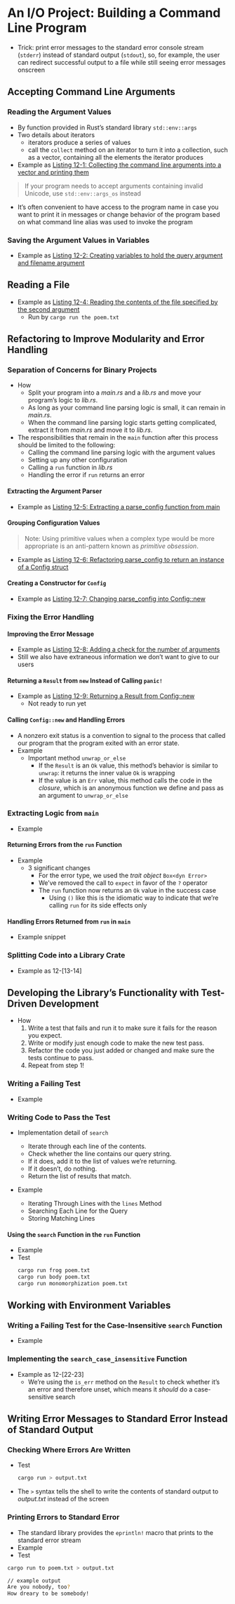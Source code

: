 # An I/O Project: Building a Command Line Program

- Trick: print error messages to the standard error console stream (`stderr`)
instead of standard output (`stdout`), so, for example, the user can redirect
successful output to a file while still seeing error messages onscreen

## Accepting Command Line Arguments
### Reading the Argument Values
- By function provided in Rust’s standard library `std::env::args`
- Two details about iterators
  - iterators produce a series of values
  - call the `collect` method on an iterator to turn it into a collection, such as a vector, containing all the elements the iterator produces
- Example as [Listing 12-1: Collecting the command line arguments into a vector and printing them](listings/_01/src/main.rs)

> If your program needs to accept arguments containing invalid
> Unicode, use `std::env::args_os` instead

- It’s often convenient to have access to the program name in case you want to
print it in messages or change behavior of the program based on what command
line alias was used to invoke the program

### Saving the Argument Values in Variables
- Example as [Listing 12-2: Creating variables to hold the query argument and filename argument](./listings/_02/src/main.rs)

## Reading a File
- Example as [Listing 12-4: Reading the contents of the file specified by the second argument](listings/_04/src/main.rs)
    - Run by `cargo run the poem.txt`

## Refactoring to Improve Modularity and Error Handling
### Separation of Concerns for Binary Projects
- How
    * Split your program into a *main.rs* and a *lib.rs* and move your program’s
    logic to *lib.rs*.
    * As long as your command line parsing logic is small, it can remain in
    *main.rs*.
    * When the command line parsing logic starts getting complicated, extract it
    from *main.rs* and move it to *lib.rs*.
- The responsibilities that remain in the `main` function after this process
should be limited to the following:
    * Calling the command line parsing logic with the argument values
    * Setting up any other configuration
    * Calling a `run` function in *lib.rs*
    * Handling the error if `run` returns an error

#### Extracting the Argument Parser
- Example as [Listing 12-5: Extracting a parse_config function from main](./listings/_05/src/main.rs)

#### Grouping Configuration Values
> Note: Using primitive values when a complex type would be more appropriate is
> an anti-pattern known as *primitive obsession*.

- Example as [Listing 12-6: Refactoring parse_config to return an instance of a Config struct](./listings/_06/src/main.rs)

#### Creating a Constructor for `Config`
- Example as [Listing 12-7: Changing parse_config into Config::new](./listings/_07/src/main.rs)

### Fixing the Error Handling
#### Improving the Error Message
- Example as [Listing 12-8: Adding a check for the number of arguments](./listings/_08/src/main.rs)
- Still we also have extraneous information we don’t want to give to our users

#### Returning a `Result` from `new` Instead of Calling `panic!`
- Example as [Listing 12-9: Returning a Result from Config::new](./listings/_09/src/main.rs)
    - Not ready to run yet

#### Calling `Config::new` and Handling Errors
- A nonzero exit status is a convention to signal to the process that called our
program that the program exited with an error state.
- Example 
  - Important method `unwrap_or_else`
    - If the `Result` is an `Ok` value, this method’s behavior is similar to `unwrap`: it returns the inner value `Ok` is wrapping
    - If the value is an `Err` value, this method calls the code in the *closure*, which is an anonymous function we define and pass as an argument to `unwrap_or_else`

### Extracting Logic from `main`
- Example 

#### Returning Errors from the `run` Function
- Example 
    - 3 significant changes
        - For the error type, we used the *trait object* `Box<dyn Error>`
        - We’ve removed the call to `expect` in favor of the `?` operator
        - The `run` function now returns an `Ok` value in the success case
          - Using `()` like this is the idiomatic way to indicate that we’re calling `run` for its side effects only 

#### Handling Errors Returned from `run` in `main`
- Example snippet

### Splitting Code into a Library Crate
- Example as 12-[13-14]

## Developing the Library’s Functionality with Test-Driven Development
- How
    1. Write a test that fails and run it to make sure it fails for the reason you
    expect.
    2. Write or modify just enough code to make the new test pass.
    3. Refactor the code you just added or changed and make sure the tests
    continue to pass.
    4. Repeat from step 1!

### Writing a Failing Test
- Example 

### Writing Code to Pass the Test
- Implementation detail of `search`
    * Iterate through each line of the contents.
    * Check whether the line contains our query string.
    * If it does, add it to the list of values we’re returning.
    * If it doesn’t, do nothing.
    * Return the list of results that match.

- Example 
    - Iterating Through Lines with the `lines` Method
    - Searching Each Line for the Query
    - Storing Matching Lines

#### Using the `search` Function in the `run` Function
- Example 
- Test
    ```bash
    cargo run frog poem.txt
    cargo run body poem.txt
    cargo run monomorphization poem.txt
    ```

## Working with Environment Variables
### Writing a Failing Test for the Case-Insensitive `search` Function
- Example 

### Implementing the `search_case_insensitive` Function
- Example as 12-[22-23]
  - We’re using the `is_err` method on the `Result` to check whether it’s an error and therefore unset, which means it *should* do a case-sensitive search

## Writing Error Messages to Standard Error Instead of Standard Output

### Checking Where Errors Are Written
- Test
    ```bash
    cargo run > output.txt
    ```

- The `>` syntax tells the shell to write the contents of standard output to
*output.txt* instead of the screen

### Printing Errors to Standard Error
- The standard library provides the `eprintln!` macro that prints to the standard error stream
- Example 
- Test
```bash
cargo run to poem.txt > output.txt

// example output
Are you nobody, too?
How dreary to be somebody!
```